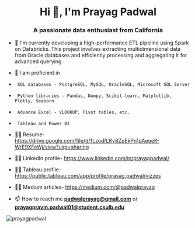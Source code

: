 <h1 align="center">Hi 👋, I'm Prayag Padwal</h1>
<h3 align="center">A passionate data enthusiast from California</h3>

- 🔭 I'm currently developing a high-performance ETL pipeline using Spark on Databricks. This project involves extracting multidimensional data from Oracle databases and efficiently processing and aggregating it for advanced querying

- 🌱 I am proficient in
-      SQL databases - PostgreSQL, MySQL, OracleSQL, Microsoft SQL Server
-      Python libraries - Pandas, Numpy, Scikit-learn, Matplotlib, Plotly, Seaborn
-      Advance Excel - VLOOKUP, Pivot tables, etc.
-      Tableau and Power BI 

- 👨‍💻 Resume- https://drive.google.com/file/d/1LzodfLKy8ZpEkPn1pAeqeK-WrE9XFeWj/view?usp=sharing
- 👨‍💻 LinkedIn profile- https://www.linkedin.com/in/prayagpadwal/
- 👨‍💻 Tableau profile- https://public.tableau.com/app/profile/prayag.padwal/vizzes
- 👨‍💻 Medium articles- https://medium.com/@padwalprayag

- 📫 How to reach me **padwalprayag@gmail.com** or **prayagpravin.padwal01@student.csulb.edu**

<p><img align="center" src="https://github-readme-streak-stats.herokuapp.com/?user=prayagpadwal&" alt="prayagpadwal" /></p>

<!---
prayagpadwal/prayagpadwal is a ✨ special ✨ repository because its `README.md` (this file) appears on your GitHub profile.
You can click the Preview link to take a look at your changes.
--->
